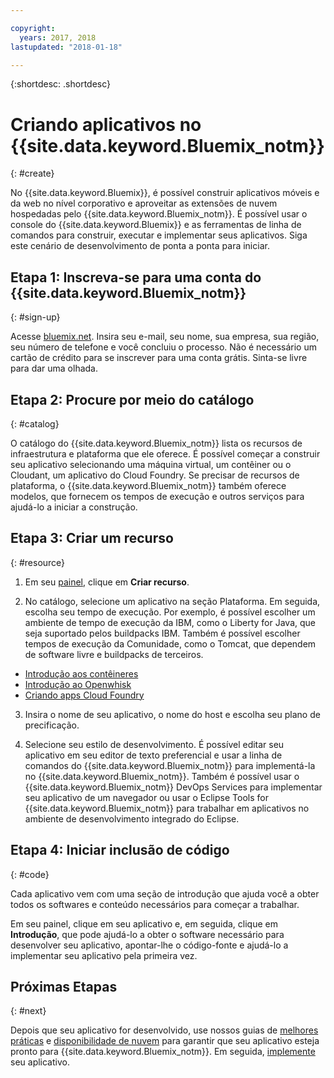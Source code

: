```yaml
---

copyright:
  years: 2017, 2018
lastupdated: "2018-01-18"

---
```


{:shortdesc: .shortdesc}

# Criando aplicativos no {{site.data.keyword.Bluemix_notm}}
{: #create}

No {{site.data.keyword.Bluemix}}, é possível construir aplicativos móveis e da web no nível corporativo e aproveitar as extensões de nuvem hospedadas pelo {{site.data.keyword.Bluemix_notm}}. É possível usar o console do {{site.data.keyword.Bluemix}} e as ferramentas de linha de comandos para construir, executar e implementar seus aplicativos. Siga este cenário de desenvolvimento de ponta a ponta
para iniciar.

## Etapa 1: Inscreva-se para uma conta do {{site.data.keyword.Bluemix_notm}}
{: #sign-up}

Acesse [bluemix.net](bluemix.net). Insira seu e-mail, seu nome, sua empresa, sua região, seu número de telefone e você concluiu o processo. Não é necessário um cartão de crédito para se inscrever para uma conta grátis. Sinta-se livre para dar uma olhada.

## Etapa 2: Procure por meio do catálogo
{: #catalog}

O catálogo do {{site.data.keyword.Bluemix_notm}} lista os recursos de infraestrutura e plataforma que ele oferece. É possível começar a construir seu aplicativo selecionando uma máquina virtual, um contêiner ou o Cloudant, um aplicativo do Cloud Foundry. Se precisar de recursos de plataforma, o {{site.data.keyword.Bluemix_notm}} também oferece modelos, que fornecem os tempos de execução e outros serviços para ajudá-lo a iniciar a construção.

## Etapa 3: Criar um recurso
{: #resource}

1. Em seu [painel](https://console.bluemix.net/dashboard/apps/), clique em **Criar recurso**.

2. No catálogo, selecione um aplicativo na seção Plataforma. Em seguida, escolha seu tempo de execução. Por exemplo, é possível escolher um ambiente de tempo de execução da IBM, como o Liberty for Java, que seja suportado pelos buildpacks IBM. Também é possível escolher tempos de execução da Comunidade, como o Tomcat, que dependem de software livre e buildpacks de terceiros.

  * [Introdução aos contêineres](../containers/container_index.html)
  * [Introdução ao Openwhisk](../openwhisk/index.html)
  * [Criando apps Cloud Foundry](../cfapps/index.html#creating_cloud_foundry_apps)

3. Insira o nome de seu aplicativo, o nome do host e escolha seu plano de precificação.

4. Selecione seu estilo de desenvolvimento. É possível editar seu aplicativo em seu editor de texto preferencial e usar a linha de comandos do {{site.data.keyword.Bluemix_notm}} para implementá-la no {{site.data.keyword.Bluemix_notm}}. Também é possível usar o {{site.data.keyword.Bluemix_notm}} DevOps Services para implementar seu aplicativo de um navegador ou usar o Eclipse Tools for {{site.data.keyword.Bluemix_notm}} para trabalhar em aplicativos no ambiente de desenvolvimento integrado do Eclipse.

## Etapa 4: Iniciar inclusão de código
{: #code}

Cada aplicativo vem com uma seção de introdução que ajuda você a obter todos os softwares e conteúdo necessários para começar a trabalhar.

Em seu painel, clique em seu aplicativo e, em seguida, clique em **Introdução**, que pode ajudá-lo a obter o software necessário para desenvolver seu aplicativo, apontar-lhe o código-fonte e ajudá-lo a implementar seu aplicativo pela primeira vez.

## Próximas Etapas
{: #next}

Depois que seu aplicativo for desenvolvido, use nossos guias de [melhores práticas](best-practice.html) e [disponibilidade de nuvem](cloud-ready.html) para garantir que seu aplicativo esteja pronto para {{site.data.keyword.Bluemix_notm}}. Em seguida, [implemente](../starters/install_cli.html) seu aplicativo.
